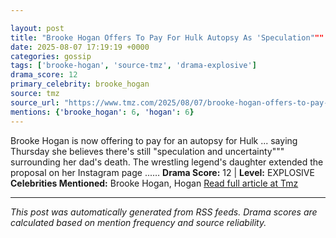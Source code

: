 ```yaml
---

layout: post
title: "Brooke Hogan Offers To Pay For Hulk Autopsy As 'Speculation""" Over Death Remains"""
date: 2025-08-07 17:19:19 +0000
categories: gossip
tags: ['brooke-hogan', 'source-tmz', 'drama-explosive']
drama_score: 12
primary_celebrity: brooke_hogan
source: tmz
source_url: "https://www.tmz.com/2025/08/07/brooke-hogan-offers-to-pay-for-hulk-autopsy/"""
mentions: {'brooke_hogan': 6, 'hogan': 6}
---
```


Brooke Hogan is now offering to pay for an autopsy for Hulk ... saying Thursday she believes there's still "speculation and uncertainty""" surrounding her dad's death. The wrestling legend's daughter extended the proposal on her Instagram page ...… **Drama Score:** 12 | **Level:** EXPLOSIVE **Celebrities Mentioned:** Brooke Hogan, Hogan [Read full article at Tmz](https://www.tmz.com/2025/08/07/brooke-hogan-offers-to-pay-for-hulk-autopsy/)

---

*This post was automatically generated from RSS feeds. Drama scores are calculated based on mention frequency and source reliability.*